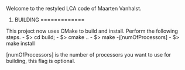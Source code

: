 
Welcome to the restyled LCA code of Maarten Vanhalst.


1. BUILDING
=============

This project now uses CMake to build and install. Perform the following steps.
	- $> cd build;
	- $> cmake ..
	- $> make -j[numOfProcessors]
	- $> make install

[numOfProcessors] is the number of processors you want to use for building, this flag is optional.
